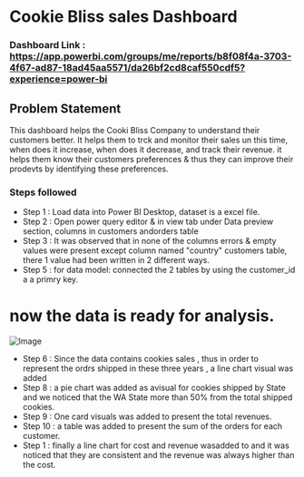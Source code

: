 

# Cookie Bliss sales Dashboard

### Dashboard Link : https://app.powerbi.com/groups/me/reports/b8f08f4a-3703-4f67-ad87-18ad45aa5571/da26bf2cd8caf550cdf5?experience=power-bi

## Problem Statement

This dashboard helps the Cooki Bliss Company to  understand their customers better. It helps them  to trck and monitor their sales un this time, when does it increase, when does it decrease, and track their revenue. it helps them know their customers preferences & thus they can improve their prodevts by identifying these preferences. 

### Steps followed 

- Step 1 : Load data into Power BI Desktop, dataset is a excel file.
- Step 2 : Open power query editor & in view tab under Data preview section, columns in customers andorders table
- Step 3 : It was observed that in none of the columns errors & empty values were present except column named "country" customers table, there 1 value had been written in 2 different ways.
- Step 5 : for data model: connected the 2 tables by using the customer_id a a primry key. 
# now the data is ready for analysis.

![Image](https://github.com/user-attachments/assets/eda385ba-7f40-436b-99c2-43d60907a559)

- Step 6 : Since the data contains cookies sales , thus in order to represent the ordrs shipped in these three years , a line chart visual was added 
- Step 8 : a pie chart was added as avisual for cookies shipped by State and we noticed that the WA State more than 50% from the total shipped cookies.
- Step 9 : One card visuals was added to present the total revenues.
- Step 10 : a table was added to present the sum of the orders for each customer.
- Step 1 : finally a line chart for cost and revenue wasadded to and it was noticed that they are consistent and the revenue was always higher than the cost.


